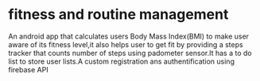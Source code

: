# fitness and routine management
An android app that calculates users Body Mass Index(BMI) to make user aware of its
fitness level,it also helps user to get fit by providing a steps tracker that counts number of steps using padometer sensor.It has
a to do list to store user lists.A custom registration ans authentification using firebase API
